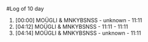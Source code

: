 #Log of 10 day

1. [00:00] MOÜGLI & MNKYBSNSS - unknown - 11:11
1. [04:12] MOÜGLI & MNKYBSNSS - 11:11 - 11:11
1. [04:14] MOÜGLI & MNKYBSNSS - unknown - 11:11
